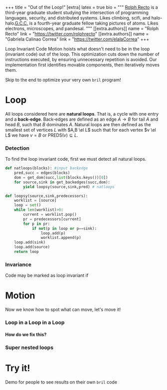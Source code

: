 +++
title = "Out of the Loop!"
[extra]
latex = true
bio = """
[Rolph Recto](https://twitter.com/rolphrecto) is a third-year graduate student studying
the intersection of programming languages, security, and distributed systems. Likes climbing, scifi, and halo-halo.[G.C.C.](https://twitter.com/elalaCorrea) is a fourth-year graduate fellow taking pictures of atoms. Likes electrons, microscopes, and pandesal.
"""
[[extra.authors]]
name = "Rolph Recto"
link = "https://twitter.com/rolphrecto"
[[extra.authors]]
name = "Gabriela Calinao Correa"
link = "https://twitter.com/elalaCorrea"
+++


Loop Invariant Code Motion hoists what doesn't need to be in the loop (invariant code) out of the loop. This optimization cuts down the number of instructions executed, by ensuring unnecessary repetition is avoided. Our implementation first identifies movable components, then iteratively moves them. 

Skip to the end to optimize your very own `bril` program!

# Loop

All loops considered here are **natural loops**. That is, a cycle with one entry and a **back-edge**. Back-edges are defined as an edge $A \longrightarrow B$ for tail $A$ and head $B$, such that $B$ dominates $A$.  Natural loops are then defined as the smallest set of vertices $L$ with $A,B \el L$ such that for each vertex $v \el L$ we have $v=B$ or PREDS($v$)$\subseteq L$.

### Detection

To find the loop invariant code, first we must detect all natural loops.

```python
def natloops(blocks): #input backedge
    pred,succ = edges(blocks)
    dom = get_dom(succ,list(blocks.keys())[0])
    for source,sink in get_backedges(succ,dom):
        yield loopsy(source,sink,pred) # natloops

def loopsy(source,sink,predecessors):
    worklist = [source]
    loop = set()
    while len(worklist)>0:
        current = worklist.pop()
        pr = predecessors[current]
        for p in pr:
            if not(p in loop or p==sink):
                loop.add(p)
                worklist.append(p)
    loop.add(sink)
    loop.add(source)
    return loop
```

### Invariance
Code may be marked as loop invariant if

# Motion


Now we know how to spot what can move, let's move it!

### Loop in a Loop in a Loop

#### How do we fix this?

### Super nested loops

# Try it!
Demo for people to see results on their own `bril` code
<!---eof--->
